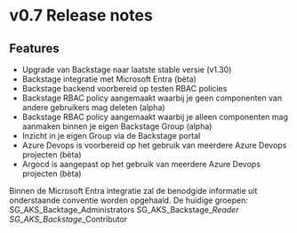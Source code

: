 # v0.7 Release notes

## Features
- Upgrade van Backstage naar laatste stable versie (v1.30)
- Backstage integratie met Microsoft Entra (bèta)
- Backstage backend voorbereid op testen RBAC policies
- Backstage RBAC policy aangemaakt waarbij je geen componenten van andere gebruikers mag deleten (alpha)
- Backstage RBAC policy aangemaakt waarbij je alleen componenten mag aanmaken binnen je eigen Backstage Group (alpha)
- Inzicht in je eigen Group via de Backstage portal
- Azure Devops is voorbereid op het gebruik van meerdere Azure Devops projecten (bèta)
- Argocd is aangepast op het gebruik van meerdere Azure Devops projecten (bèta)
 
Binnen de Microsoft Entra integratie zal de benodgide informatie uit onderstaande conventie worden opgehaald.
De huidige groepen:
SG_AKS_Backtage_Administrators
SG_AKS_Backstage_<team-name>_Reader
SG_AKS_Backstage_<team-name>_Contributor